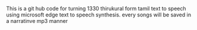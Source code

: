 This is a git hub code for turning 1330 thirukural form tamil text to speech using microsoft edge text to speech synthesis. every songs will be saved in a narratinve mp3 manner
